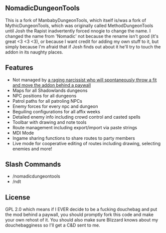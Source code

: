 ## NomadicDungeonTools

This is a fork of ManbabyDungeonTools, which itself is/was a fork of MythicDungeonTools, which was originally called MethodDungeonTools until Josh the Rapist inadvertently forced nnogie to change the name. I changed the name from 'Nomadic' not because the rename isn't good (it's great <3 <3 <3), or because I want credit for adding my own stuff to it, but simply because I'm afraid that if Josh finds out about it he'll try to touch the addon in its naughty places.

## Features

- Not managed by [a raging narcissist who will spontaneously throw a fit and move the addon behind a paywall](https://streamable.com/86awsk)
- Maps for all Shadowlands dungeons
- NPC positions for all dungeons
- Patrol paths for all patroling NPCs
- Enemy forces for every npc and dungeon
- Beguiling configurations for all affix weeks
- Detailed enemy info including crowd control and casted spells
- Toolbar with drawing and note tools
- Route management including export/import via paste strings
- MDI Mode
- Ingame sharing functions to share routes to party members
- Live mode for cooperative editing of routes including drawing, selecting enemies and more!

## Slash Commands

- /nomadicdungeontools
- /ndt

## License
GPL 2.0 which means if I EVER decide to be a fucking douchebag and put the mod behind a paywall, you should promptly fork this code and make your own rehost of it. You should also make sure Blizzard knows about my douchebagginess so I'll get a C&D sent to me.
